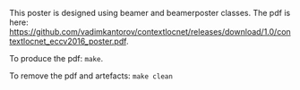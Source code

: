 This poster is designed using beamer and beamerposter classes. The pdf is here: https://github.com/vadimkantorov/contextlocnet/releases/download/1.0/contextlocnet_eccv2016_poster.pdf.

To produce the pdf: `make`.

To remove the pdf and artefacts: `make clean`
